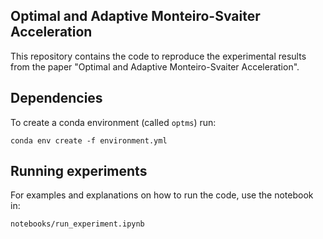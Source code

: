 ## Optimal and Adaptive Monteiro-Svaiter Acceleration

This repository contains the code to reproduce the experimental results from the paper "Optimal and Adaptive Monteiro-Svaiter Acceleration". 

## Dependencies 
To create a conda environment (called `optms`) run: 
```  
conda env create -f environment.yml  
``` 

## Running experiments 
For examples and explanations on how to run the code, use the notebook in:
```  
notebooks/run_experiment.ipynb  
``` 



